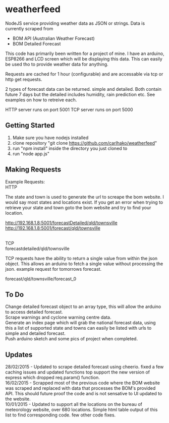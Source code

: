 weatherfeed
===========

NodeJS service providing weather data as JSON or strings. Data is currently scraped from
- BOM API (Australian Weather Forecast)
- BOM Detailed Forecast

This code has primarily been written for a project of mine. I have an arduino, ESP8266 and LCD screen which will be displaying this data. This can easily be used tho to provide weather data for anything.

Requests are cached for 1 hour (configurable) and are accessable via tcp or http get requests.

2 types of forecast data can be returned. simple and detailed. Both contain future 7 days but the detailed includes humidity, rain prediction etc.
See examples on how to retreive each.

HTTP server runs on port 5001
TCP server runs on port 5000

Getting Started
---------------
1. Make sure you have nodejs installed 
2. clone repository "git clone https://github.com/carlhako/weatherfeed"
3. run "npm install" inside the directory you just cloned to
4. run "node app.js" 

Making Requests
---------------
Example Requests:<BR>
HTTP<BR>

The state and town is used to generate the url to screape the bom website. I would say most states and locations exist. If you get an error when trying to retrieve your state and town goto the bom website and try to find your location.

http://192.168.1.8:5001/forecastDetailed/qld/townsville<BR>
http://192.168.1.8:5001/forecast/qld/townsville<BR>
<BR>

TCP<BR>
forecastdetailed/qld/townsville

TCP requests have the ability to return a single value from within the json object. This allows an arduino to fetch a single value without processing the json.
example request for tomorrows forecast.

forecast/qld/townsville/forecast_0

To Do
--------
Change detailed forecast object to an array type, this will allow the arduino to access detailed forecast.<BR>
Scrape warnings and cyclone warning centre data.<BR>
Generate an index page which will grab the national forecast data, using this a list of supported state and towns can easily be listed with urls to simple and detailed forecast.<BR>
Push arduino sketch and some pics of project when completed.<BR>


Updates
---------------
28/02/2015 - Updated to scrape detailed forecast using cheerio. fixed a few caching issues and updated functions top support the new version of express which dropped req.param() function. <BR>
16/02/2015 - Scrapped most of the previous code where the BOM website was scraped and replaced with data that processes the BOM's provided API. This should future proof the code and is not sensative to UI updated to the website.<BR>
10/01/2015 - Updated to support all the locations on the bureau of meteorology website, over 680 locations. Simple html table output of this list to find corresponding code. few other code fixes.<BR>
